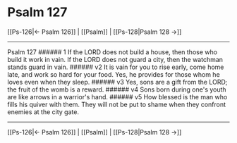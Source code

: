 # Psalm 127

[[Ps-126|← Psalm 126]] | [[Psalm]] | [[Ps-128|Psalm 128 →]]
***

Psalm 127 ###### 1 If the LORD does not build a house, then those who build it work in vain. If the LORD does not guard a city, then the watchman stands guard in vain. ###### v2 It is vain for you to rise early, come home late, and work so hard for your food. Yes, he provides for those whom he loves even when they sleep. ###### v3 Yes, sons are a gift from the LORD; the fruit of the womb is a reward. ###### v4 Sons born during one's youth are like arrows in a warrior's hand. ###### v5 How blessed is the man who fills his quiver with them. They will not be put to shame when they confront enemies at the city gate.

***
[[Ps-126|← Psalm 126]] | [[Psalm]] | [[Ps-128|Psalm 128 →]]

